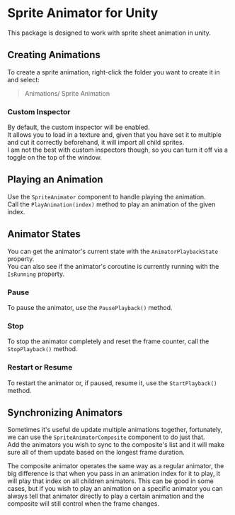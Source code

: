 # Sprite Animator for Unity
This package is designed to work with sprite sheet animation in unity.

## Creating Animations
To create a sprite animation, right-click the folder you want to create it in and select:

> Animations/ Sprite Animation

### Custom Inspector
By default, the custom inspector will be enabled.<br>
It allows you to load in a texture and, given that you have set it to multiple and cut it correctly beforehand, it will import all child sprites.<br>
I am not the best with custom inspectors though, so you can turn it off via a toggle on the top of the window.

## Playing an Animation
Use the `SpriteAnimator` component to handle playing the animation.<br>
Call the `PlayAnimation(index)` method to play an animation of the given index.

## Animator States
You can get the animator's current state with the `AnimatorPlaybackState` property.<br>
You can also see if the animator's coroutine is currently running with the `IsRunning` property.

### Pause
To pause the animator, use the `PausePlayback()` method.

### Stop
To stop the animator completely and reset the frame counter, call the `StopPlayback()` method.

### Restart or Resume
To restart the animator or, if paused, resume it, use the `StartPlayback()` method.

## Synchronizing Animators
Sometimes it's useful de update multiple animations together, fortunately, we can use the `SpriteAnimatorComposite` component to do just that. <br>
Add the animators you wish to sync to the composite's list and it will make sure all of them update based on the longest frame duration.

The composite animator operates the same way as a regular animator, the big difference is that when you pass in an animation index for it to play, it will play that index on all children animators.
This can be good in some cases, but if you wish to play an animation on a specific animator you can always tell that animator directly to play a certain animation and the composite will still control when the frame changes.